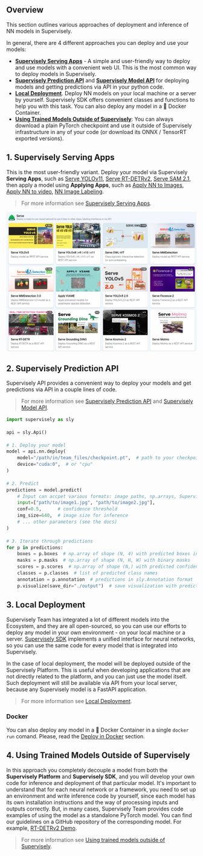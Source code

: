 ## Overview

This section outlines various approaches of deployment and inference of NN models in Supervisely.

In general, there are 4 different approaches you can deploy and use your models:

- **[Supervisely Serving Apps](supervisely-serving-apps.md)** - A simple and user-friendly way to deploy and use models with a convenient web UI. This is the most common way to deploy models in Supervisely.
- **[Supervisely Prediction API](prediction-api.md)** and **[Supervisely Model API](model-api.md)** for deploying models and getting predictions via API in your python code.
- **[Local Deployment](deploy_and_predict_with_supervisely_sdk.md)**. Deploy NN models on your local machine or a server by yourself. Supervisely SDK offers convenient classes and functions to help you with this task. You can also deploy any model in a 🐋 Docker Container.
- **[Using Trained Models Outside of Supervisely](using-standalone-pytorch-models.md)**: You can always download a plain PyTorch checkpoint and use it outside of Supervisely infrastructure in any of your code (or download its ONNX / TensorRT exported versions).

## 1. Supervisely Serving Apps

This is the most user-friendly variant. Deploy your model via Supervisely **Serving Apps**, such as [Serve YOLOv11](https://ecosystem.supervisely.com/apps/yolov8/serve), [Serve RT-DETRv2](https://ecosystem.supervisely.com/apps/rt-detrv2/supervisely_integration/serve), [Serve SAM 2.1](https://ecosystem.supervisely.com/apps/serve-segment-anything-2), then apply a model using **Applying Apps**, such as [Apply NN to Images](https://ecosystem.supervisely.com/apps/nn-image-labeling/project-dataset), [Apply NN to video](https://ecosystem.supervisely.com/apps/apply-nn-to-videos-project), [NN Image Labeling](https://ecosystem.supervisely.com/apps/nn-image-labeling/annotation-tool).

> For more information see [Supervisely Serving Apps](supervisely-serving-apps.md).

![Serving Apps](/.gitbook/assets/neural-networks/serve-app-list.jpg)

## 2. Supervisely Prediction API

Supervisely API provides a convenient way to deploy your models and get predictions via API in a couple lines of code.

> For more information see [Supervisely Prediction API](prediction-api.md) and [Supervisely Model API](model-api.md).

```python
import supervisely as sly

api = sly.Api()

# 1. Deploy your model
model = api.nn.deploy(
    model="/path/in/team_files/checkpoint.pt",  # path to your checkpoint in Team Files
    device="cuda:0",  # or "cpu"
)

# 2. Predict
predictions = model.predict(
    # Input can accpet various formats: image paths, np.arrays, Supervisely IDs and others.
    input=["path/to/image1.jpg", "path/to/image2.jpg"],
    conf=0.5,      # confidence threshold
    img_size=640,  # image size for inference
    # ... other parameters (see the docs)
)

# 3. Iterate through predictions
for p in predictions:
    boxes = p.boxes  # np.array of shape (N, 4) with predicted boxes in "xyxy" format
    masks = p.masks  # np.array of shape (N, H, W) with binary masks
    scores = p.scores  # np.array of shape (N,) with predicted confidence scores
    classes = p.classes  # list of predicted class names
    annotation = p.annotation  # predictions in sly.Annotation format
    p.visualize(save_dir="./output")  # save visualization with predicted annotations
```

## 3. Local Deployment

Supervisely Team has integrated a lot of different models into the Ecosystem, and they are all open-sourced, so you can use our efforts to deploy any model in your own environment - on your local machine or a server. [Supervisely SDK](https://github.com/supervisely/supervisely) implements a unified interface for neural networks, so you can use the same code for every model that is integrated into Supervisely.

In the case of local deployment, the model will be deployed outside of the Supervisely Platform. This is useful when developing applications that are not directly related to the platform, and you can just use the model itself. Such deployment will still be available via API from your local server, because any Supervisely model is a FastAPI application.

> For more information see [Local Deployment](deploy_and_predict_with_supervisely_sdk.md).

### Docker

You can also deploy any model in a 🐋 Docker Container in a single `docker run` comand. Please, read the [Deploy in Docker](deploy_and_predict_with_supervisely_sdk.md#deploy-in-docker-container) section.


## 4. Using Trained Models Outside of Supervisely

In this approach you completely decouple a model from both the **Supervisely Platform** and **Supervisely SDK**, and you will develop your own code for inference and deployment of that particular model. It's important to understand that for each neural network or a framework, you need to set up an environment and write inference code by yourself, since each model has its own installation instructions and the way of processing inputs and outputs correctly. But, in many cases, Supervisely Team provides code examples of using the model as a standalone PyTorch model. You can find our guidelines on a GitHub repository of the corresponding model. For example, [RT-DETRv2 Demo](https://github.com/supervisely-ecosystem/RT-DETRv2/tree/main/supervisely_integration/demo#readme).

> For more information see [Using trained models outside of Supervisely](using-standalone-pytorch-models.md).
